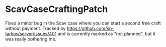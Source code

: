# ScavCaseCraftingPatch
Fixes a minor bug in the Scav case where you can start a second free craft without payment. Tracked by https://github.com/sp-tarkov/server/issues/401 and is currently marked as "not planned", but it was really bothering me.
